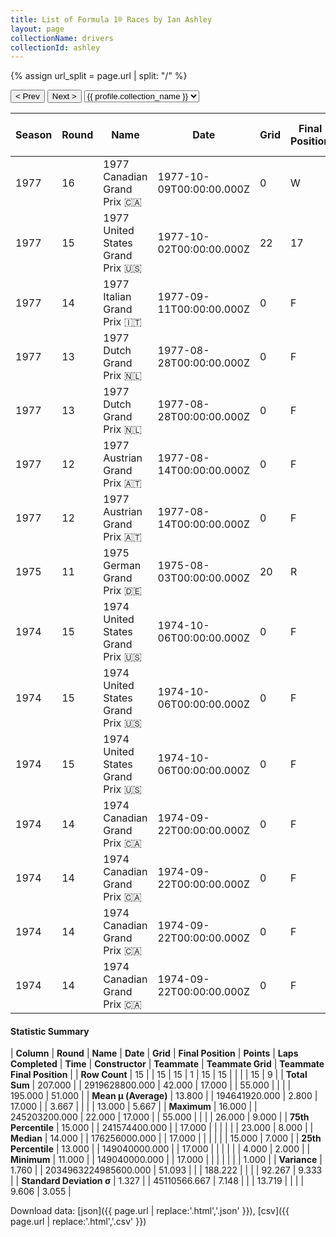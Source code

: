 ```yaml
---
title: List of Formula 1® Races by Ian Ashley
layout: page
collectionName: drivers
collectionId: ashley
---
```


{% assign url_split = page.url | split: "/" %}
<div id="collection-navigation">
<button onclick="selector.options[selector.selectedIndex-1].value && (window.location = selector.options[selector.selectedIndex-1].value);">&lt; Prev</button>
<button onclick="selector.options[selector.selectedIndex+1].value && (window.location = selector.options[selector.selectedIndex+1].value);">Next &gt;</button>
<select id="selector" onchange="this.options[this.selectedIndex].value && (window.location = this.options[this.selectedIndex].value);">
  {% for collectionId in site.data[page.collectionName].refs %}
    {% if collectionId == page.collectionId %}
      {% assign selected = "selected" %}
    {% else %}
      {% assign selected = "" %}
    {% endif %}
    {% assign profile = site.data[page.collectionName][collectionId].profile %}
    <option value="/f1/{{ page.collectionName }}/{{ collectionId }}/{{ url_split[4] }}" {{ selected }}>{{ profile.collection_name }}</option>
  {% endfor %}
</select>
</div>

| Season | Round | Name | Date | Grid | Final Position | Points | Laps Completed | Time | Constructor | Teammate | Teammate Grid | Teammate Final Position |
|--|--|--|--|--|--|--|--|--|--|--|--|--|
| 1977 | 16 | 1977 Canadian Grand Prix 🇨🇦 | 1977-10-09T00:00:00.000Z | 0 | W | 0.0 | 0 |   | Hesketh 🇬🇧 | [Rupert Keegan 🇬🇧](/f1/drivers/keegan) | 25 | R |
| 1977 | 15 | 1977 United States Grand Prix 🇺🇸 | 1977-10-02T00:00:00.000Z | 22 | 17 | 0.0 | 55 |   | Hesketh 🇬🇧 | [Rupert Keegan 🇬🇧](/f1/drivers/keegan) | 20 | 8 |
| 1977 | 14 | 1977 Italian Grand Prix 🇮🇹 | 1977-09-11T00:00:00.000Z | 0 | F | 0.0 | 0 |   | Hesketh 🇬🇧 | [Rupert Keegan 🇬🇧](/f1/drivers/keegan) | 23 | 9 |
| 1977 | 13 | 1977 Dutch Grand Prix 🇳🇱 | 1977-08-28T00:00:00.000Z | 0 | F | 0.0 | 0 |   | Hesketh 🇬🇧 | [Rupert Keegan 🇬🇧](/f1/drivers/keegan) | 26 | R |
| 1977 | 13 | 1977 Dutch Grand Prix 🇳🇱 | 1977-08-28T00:00:00.000Z | 0 | F | 0.0 | 0 |   | Hesketh 🇬🇧 | [Hector Rebaque 🇲🇽](/f1/drivers/rebaque) | 0 | F |
| 1977 | 12 | 1977 Austrian Grand Prix 🇦🇹 | 1977-08-14T00:00:00.000Z | 0 | F | 0.0 | 0 |   | Hesketh 🇬🇧 | [Rupert Keegan 🇬🇧](/f1/drivers/keegan) | 20 | 7 |
| 1977 | 12 | 1977 Austrian Grand Prix 🇦🇹 | 1977-08-14T00:00:00.000Z | 0 | F | 0.0 | 0 |   | Hesketh 🇬🇧 | [Hector Rebaque 🇲🇽](/f1/drivers/rebaque) | 0 | F |
| 1975 | 11 | 1975 German Grand Prix 🇩🇪 | 1975-08-03T00:00:00.000Z | 20 | R | 0.0 | 0 |   | Williams 🇬🇧 | [Jacques Laffite 🇫🇷](/f1/drivers/laffite) | 15 | 2 |
| 1974 | 15 | 1974 United States Grand Prix 🇺🇸 | 1974-10-06T00:00:00.000Z | 0 | F | 0.0 | 0 |   | Brabham 🇬🇧 | [Carlos Reutemann 🇦🇷](/f1/drivers/reutemann) | 1 | 1 |
| 1974 | 15 | 1974 United States Grand Prix 🇺🇸 | 1974-10-06T00:00:00.000Z | 0 | F | 0.0 | 0 |   | Brabham 🇬🇧 | [Carlos Pace 🇧🇷](/f1/drivers/pace) | 4 | 2 |
| 1974 | 15 | 1974 United States Grand Prix 🇺🇸 | 1974-10-06T00:00:00.000Z | 0 | F | 0.0 | 0 |   | Brabham 🇬🇧 | [John Watson 🇬🇧](/f1/drivers/watson) | 7 | 5 |
| 1974 | 14 | 1974 Canadian Grand Prix 🇨🇦 | 1974-09-22T00:00:00.000Z | 0 | F | 0.0 | 0 |   | Brabham 🇬🇧 | [Carlos Pace 🇧🇷](/f1/drivers/pace) | 9 | 8 |
| 1974 | 14 | 1974 Canadian Grand Prix 🇨🇦 | 1974-09-22T00:00:00.000Z | 0 | F | 0.0 | 0 |   | Brabham 🇬🇧 | [Carlos Reutemann 🇦🇷](/f1/drivers/reutemann) | 4 | 9 |
| 1974 | 14 | 1974 Canadian Grand Prix 🇨🇦 | 1974-09-22T00:00:00.000Z | 0 | F | 0.0 | 0 |   | Brabham 🇬🇧 | [John Watson 🇬🇧](/f1/drivers/watson) | 15 | R |
| 1974 | 14 | 1974 Canadian Grand Prix 🇨🇦 | 1974-09-22T00:00:00.000Z | 0 | F | 0.0 | 0 |   | Brabham 🇬🇧 | [Eppie Wietzes 🇨🇦](/f1/drivers/wietzes) | 26 | R |

#### Statistic Summary

| **Column** | **Round** | **Name** | **Date** | **Grid** | **Final Position** | **Points** | **Laps Completed** | **Time** | **Constructor** | **Teammate** | **Teammate Grid** | **Teammate Final Position** |
| **Row Count** | 15 |  | 15 | 15 | 1 | 15 | 15 |  |  |  | 15 | 9 |
| **Total Sum** | 207.000 |  | 2919628800.000 | 42.000 | 17.000 |  | 55.000 |  |  |  | 195.000 | 51.000 |
| **Mean μ (Average)** | 13.800 |  | 194641920.000 | 2.800 | 17.000 |  | 3.667 |  |  |  | 13.000 | 5.667 |
| **Maximum** | 16.000 |  | 245203200.000 | 22.000 | 17.000 |  | 55.000 |  |  |  | 26.000 | 9.000 |
| **75th Percentile** | 15.000 |  | 241574400.000 |  | 17.000 |  |  |  |  |  | 23.000 | 8.000 |
| **Median** | 14.000 |  | 176256000.000 |  | 17.000 |  |  |  |  |  | 15.000 | 7.000 |
| **25th Percentile** | 13.000 |  | 149040000.000 |  | 17.000 |  |  |  |  |  | 4.000 | 2.000 |
| **Minimum** | 11.000 |  | 149040000.000 |  | 17.000 |  |  |  |  |  |  | 1.000 |
| **Variance** | 1.760 |  | 2034963224985600.000 | 51.093 |  |  | 188.222 |  |  |  | 92.267 | 9.333 |
| **Standard Deviation σ** | 1.327 |  | 45110566.667 | 7.148 |  |  | 13.719 |  |  |  | 9.606 | 3.055 |

Download data: [json]({{ page.url | replace:'.html','.json' }}), [csv]({{ page.url | replace:'.html','.csv' }})

